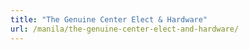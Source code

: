 ```yaml
---
title: "The Genuine Center Elect & Hardware"
url: /manila/the-genuine-center-elect-and-hardware/
---
```

